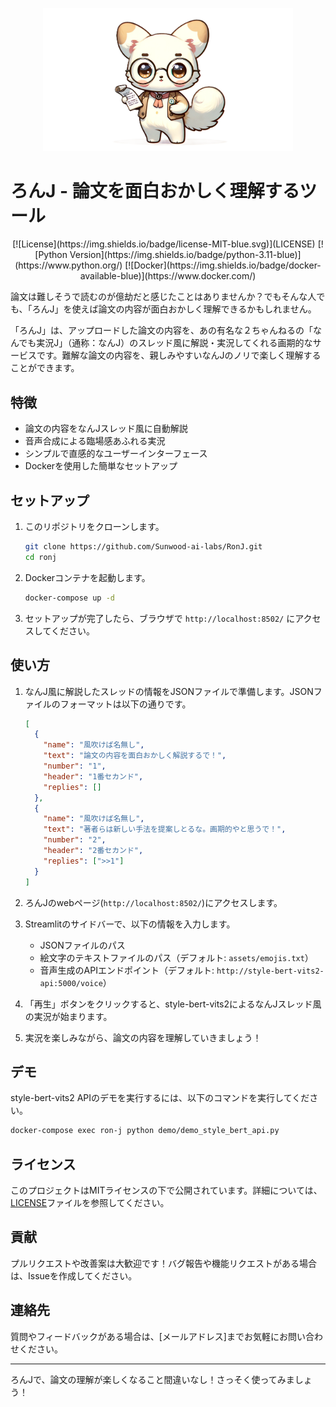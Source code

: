 <p align="center">
  <img alt="OpenDevin Logo" src="./docs/icon.png" width="400" />
</p>


# ろんJ - 論文を面白おかしく理解するツール

<p align="center">
  [![License](https://img.shields.io/badge/license-MIT-blue.svg)](LICENSE)
  [![Python Version](https://img.shields.io/badge/python-3.11-blue)](https://www.python.org/)
  [![Docker](https://img.shields.io/badge/docker-available-blue)](https://www.docker.com/)
</p>

論文は難しそうで読むのが億劫だと感じたことはありませんか？でもそんな人でも、「ろんJ」を使えば論文の内容が面白おかしく理解できるかもしれません。

「ろんJ」は、アップロードした論文の内容を、あの有名な２ちゃんねるの「なんでも実況J」（通称：なんJ）のスレッド風に解説・実況してくれる画期的なサービスです。難解な論文の内容を、親しみやすいなんJのノリで楽しく理解することができます。

## 特徴

- 論文の内容をなんJスレッド風に自動解説
- 音声合成による臨場感あふれる実況
- シンプルで直感的なユーザーインターフェース
- Dockerを使用した簡単なセットアップ

## セットアップ

1. このリポジトリをクローンします。

   ```bash
   git clone https://github.com/Sunwood-ai-labs/RonJ.git
   cd ronj
   ```

2. Dockerコンテナを起動します。

   ```bash
   docker-compose up -d
   ```

3. セットアップが完了したら、ブラウザで `http://localhost:8502/` にアクセスしてください。

## 使い方

1. なんJ風に解説したスレッドの情報をJSONファイルで準備します。JSONファイルのフォーマットは以下の通りです。

   ```json
   [
     {
       "name": "風吹けば名無し",
       "text": "論文の内容を面白おかしく解説するで！",
       "number": "1",
       "header": "1番セカンド",
       "replies": []
     },
     {
       "name": "風吹けば名無し",
       "text": "著者らは新しい手法を提案しとるな。画期的やと思うで！",
       "number": "2",
       "header": "2番セカンド",
       "replies": [">>1"]
     }
   ]
   ```

2. ろんJのwebページ(`http://localhost:8502/`)にアクセスします。

3. Streamlitのサイドバーで、以下の情報を入力します。
   - JSONファイルのパス
   - 絵文字のテキストファイルのパス（デフォルト: `assets/emojis.txt`）
   - 音声生成のAPIエンドポイント（デフォルト: `http://style-bert-vits2-api:5000/voice`）

4. 「再生」ボタンをクリックすると、style-bert-vits2によるなんJスレッド風の実況が始まります。

5. 実況を楽しみながら、論文の内容を理解していきましょう！

## デモ

style-bert-vits2 APIのデモを実行するには、以下のコマンドを実行してください。

```bash
docker-compose exec ron-j python demo/demo_style_bert_api.py
```

## ライセンス

このプロジェクトはMITライセンスの下で公開されています。詳細については、[LICENSE](LICENSE)ファイルを参照してください。

## 貢献

プルリクエストや改善案は大歓迎です！バグ報告や機能リクエストがある場合は、Issueを作成してください。

## 連絡先

質問やフィードバックがある場合は、[メールアドレス]までお気軽にお問い合わせください。

---

ろんJで、論文の理解が楽しくなること間違いなし！さっそく使ってみましょう！
